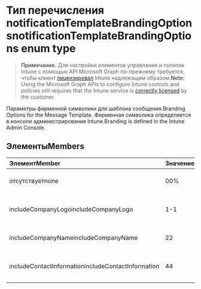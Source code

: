 # <a name="notificationtemplatebrandingoptions-enum-type"></a><span data-ttu-id="050ad-101">Тип перечисления notificationTemplateBrandingOptions</span><span class="sxs-lookup"><span data-stu-id="050ad-101">notificationTemplateBrandingOptions enum type</span></span>

> <span data-ttu-id="050ad-102">**Примечание.** Для настройки элементов управления и политик Intune с помощью API Microsoft Graph по-прежнему требуется, чтобы клиент [лицензировал](https://go.microsoft.com/fwlink/?linkid=839381) Intune надлежащим образом.</span><span class="sxs-lookup"><span data-stu-id="050ad-102">**Note:** Using the Microsoft Graph APIs to configure Intune controls and policies still requires that the Intune service is [correctly licensed](https://go.microsoft.com/fwlink/?linkid=839381) by the customer.</span></span>

<span data-ttu-id="050ad-103">Параметры фирменной символики для шаблона сообщения.</span><span class="sxs-lookup"><span data-stu-id="050ad-103">Branding Options for the Message Template.</span></span> <span data-ttu-id="050ad-104">Фирменная символика определяется в консоли администрирования Intune.</span><span class="sxs-lookup"><span data-stu-id="050ad-104">Branding is defined in the Intune Admin Console.</span></span>
## <a name="members"></a><span data-ttu-id="050ad-105">Элементы</span><span class="sxs-lookup"><span data-stu-id="050ad-105">Members</span></span>
|<span data-ttu-id="050ad-106">Элемент</span><span class="sxs-lookup"><span data-stu-id="050ad-106">Member</span></span>|<span data-ttu-id="050ad-107">Значение</span><span class="sxs-lookup"><span data-stu-id="050ad-107">Value</span></span>|<span data-ttu-id="050ad-108">Описание</span><span class="sxs-lookup"><span data-stu-id="050ad-108">Description</span></span>|
|:---|:---|:---|
|<span data-ttu-id="050ad-109">отсутствует</span><span class="sxs-lookup"><span data-stu-id="050ad-109">none</span></span>|<span data-ttu-id="050ad-110">0</span><span class="sxs-lookup"><span data-stu-id="050ad-110">0%</span></span>|<span data-ttu-id="050ad-111">Нет фирменной символики.</span><span class="sxs-lookup"><span data-stu-id="050ad-111">No Branding.</span></span>|
|<span data-ttu-id="050ad-112">includeCompanyLogo</span><span class="sxs-lookup"><span data-stu-id="050ad-112">includeCompanyLogo</span></span>|<span data-ttu-id="050ad-113">1</span><span class="sxs-lookup"><span data-stu-id="050ad-113">-1</span></span>|<span data-ttu-id="050ad-114">Добавление логотипа компании.</span><span class="sxs-lookup"><span data-stu-id="050ad-114">Include Company Logo.</span></span>|
|<span data-ttu-id="050ad-115">includeCompanyName</span><span class="sxs-lookup"><span data-stu-id="050ad-115">includeCompanyName</span></span>|<span data-ttu-id="050ad-116">2</span><span class="sxs-lookup"><span data-stu-id="050ad-116">2</span></span>|<span data-ttu-id="050ad-117">Добавление имени компании.</span><span class="sxs-lookup"><span data-stu-id="050ad-117">Include Company Name.</span></span>|
|<span data-ttu-id="050ad-118">includeContactInformation</span><span class="sxs-lookup"><span data-stu-id="050ad-118">includeContactInformation</span></span>|<span data-ttu-id="050ad-119">4</span><span class="sxs-lookup"><span data-stu-id="050ad-119">4</span></span>|<span data-ttu-id="050ad-120">Добавление контактных сведений.</span><span class="sxs-lookup"><span data-stu-id="050ad-120">Include Contact Info.</span></span>|








